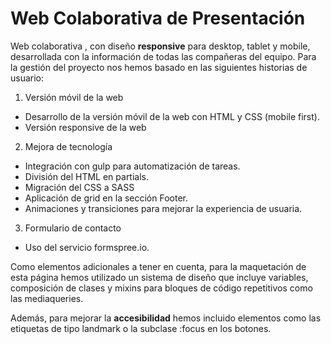 # Web Colaborativa de Presentación 

Web colaborativa , con diseño **responsive** para desktop, tablet y mobile, desarrollada con la información de todas las compañeras del equipo. 
Para la gestión del proyecto nos hemos basado en las siguientes historias de usuario:

1. Versión móvil de la web
* Desarrollo de la versión móvil de la web con HTML y CSS (mobile first).
* Versión responsive de la web

2. Mejora de tecnología

* Integración con gulp para automatización de tareas.
* División del HTML en partials.
* Migración del CSS a SASS 
* Aplicación de grid en la sección Footer.
* Animaciones y transiciones para mejorar la experiencia de usuaria.

3. Formulario de contacto
* Uso del servicio formspree.io.


Como elementos adicionales a tener en cuenta, para la maquetación de esta página hemos utilizado un sistema de diseño que incluye variables, composición de clases y mixins para bloques de código repetitivos como las mediaqueries.

Además, para mejorar la **accesibilidad** hemos incluido elementos como las etiquetas de tipo landmark o la subclase :focus en los botones.
